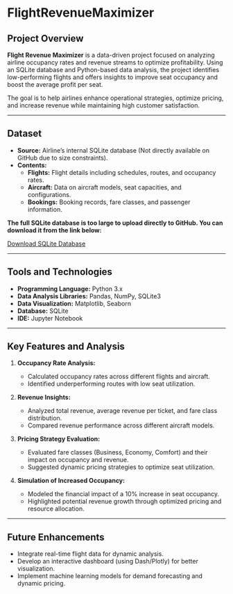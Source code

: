 # FlightRevenueMaximizer

## Project Overview
**Flight Revenue Maximizer** is a data-driven project focused on analyzing airline occupancy rates and revenue streams to optimize profitability. Using an SQLite database and Python-based data analysis, the project identifies low-performing flights and offers insights to improve seat occupancy and boost the average profit per seat.

The goal is to help airlines enhance operational strategies, optimize pricing, and increase revenue while maintaining high customer satisfaction.

---

## Dataset
- **Source:** Airline’s internal SQLite database (Not directly available on GitHub due to size constraints).
- **Contents:**  
  - **Flights:** Flight details including schedules, routes, and occupancy rates.  
  - **Aircraft:** Data on aircraft models, seat capacities, and configurations.  
  - **Bookings:** Booking records, fare classes, and passenger information.

**The full SQLite database is too large to upload directly to GitHub. You can download it from the link below:**

[Download SQLite Database](https://drive.google.com/file/d/1YJxetrnY7wOaT2NGPMWNaju63CyAaDgm/view?usp=share_link)

---

## Tools and Technologies
- **Programming Language:** Python 3.x  
- **Data Analysis Libraries:** Pandas, NumPy, SQLite3  
- **Data Visualization:** Matplotlib, Seaborn  
- **Database:** SQLite  
- **IDE:** Jupyter Notebook  

---

## Key Features and Analysis

1. **Occupancy Rate Analysis:**  
   - Calculated occupancy rates across different flights and aircraft.  
   - Identified underperforming routes with low seat utilization.

2. **Revenue Insights:**  
   - Analyzed total revenue, average revenue per ticket, and fare class distribution.  
   - Compared revenue performance across different aircraft models.

3. **Pricing Strategy Evaluation:**  
   - Evaluated fare classes (Business, Economy, Comfort) and their impact on occupancy and revenue.  
   - Suggested dynamic pricing strategies to optimize seat utilization.

4. **Simulation of Increased Occupancy:**  
   - Modeled the financial impact of a 10% increase in seat occupancy.  
   - Highlighted potential revenue growth through optimized pricing and resource allocation.

---

## Future Enhancements

- Integrate real-time flight data for dynamic analysis.
- Develop an interactive dashboard (using Dash/Plotly) for better visualization.
- Implement machine learning models for demand forecasting and dynamic pricing.
